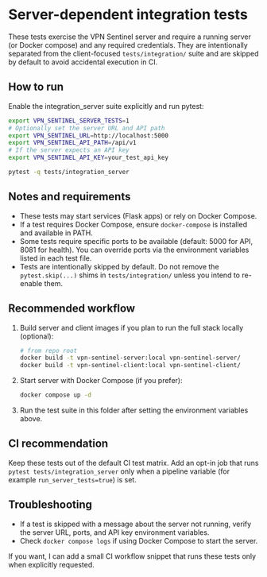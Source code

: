 # Server-dependent integration tests

These tests exercise the VPN Sentinel server and require a running server (or Docker compose) and any required credentials. They are intentionally separated from the client-focused `tests/integration/` suite and are skipped by default to avoid accidental execution in CI.

How to run
---------

Enable the integration_server suite explicitly and run pytest:

```bash
export VPN_SENTINEL_SERVER_TESTS=1
# Optionally set the server URL and API path
export VPN_SENTINEL_URL=http://localhost:5000
export VPN_SENTINEL_API_PATH=/api/v1
# If the server expects an API key
export VPN_SENTINEL_API_KEY=your_test_api_key

pytest -q tests/integration_server
```

Notes and requirements
----------------------

- These tests may start services (Flask apps) or rely on Docker Compose.
- If a test requires Docker Compose, ensure `docker-compose` is installed and available in PATH.
- Some tests require specific ports to be available (default: 5000 for API, 8081 for health). You can override ports via the environment variables listed in each test file.
- Tests are intentionally skipped by default. Do not remove the `pytest.skip(...)` shims in `tests/integration/` unless you intend to re-enable them.

Recommended workflow
--------------------

1. Build server and client images if you plan to run the full stack locally (optional):

   ```bash
   # from repo root
   docker build -t vpn-sentinel-server:local vpn-sentinel-server/
   docker build -t vpn-sentinel-client:local vpn-sentinel-client/
   ```

2. Start server with Docker Compose (if you prefer):

   ```bash
   docker compose up -d
   ```

3. Run the test suite in this folder after setting the environment variables above.

CI recommendation
-----------------

Keep these tests out of the default CI test matrix. Add an opt-in job that runs `pytest tests/integration_server` only when a pipeline variable (for example `run_server_tests=true`) is set.

Troubleshooting
---------------

- If a test is skipped with a message about the server not running, verify the server URL, ports, and API key environment variables.
- Check `docker compose logs` if using Docker Compose to start the server.

If you want, I can add a small CI workflow snippet that runs these tests only when explicitly requested.
